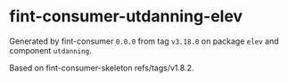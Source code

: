 # fint-consumer-utdanning-elev

Generated by fint-consumer `0.0.0` from tag `v3.18.0` on package `elev` and component `utdanning`.

Based on fint-consumer-skeleton refs/tags/v1.8.2.
